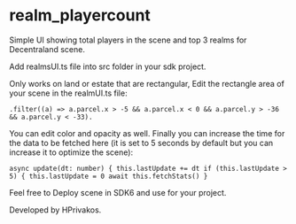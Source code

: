 # realm_playercount
 Simple UI showing total players in the scene and top 3 realms for Decentraland scene.


 Add realmsUI.ts file into src folder in your sdk project.

Only works on land or estate that are rectangular, Edit the rectangle area of your scene in the realmUI.ts file:

`.filter((a) => a.parcel.x > -5 && a.parcel.x < 0 && a.parcel.y > -36 && a.parcel.y < -33).`

You can edit color and opacity as well. Finally you can increase the time  for the data to be fetched here (it is set to 5 seconds by default but you can increase it to optimize the scene):

`async update(dt: number) {
    this.lastUpdate += dt
    if (this.lastUpdate > 5) {
      this.lastUpdate = 0
      await this.fetchStats()
    }`

Feel free to Deploy scene in SDK6 and use for your project. 

Developed by HPrivakos.

